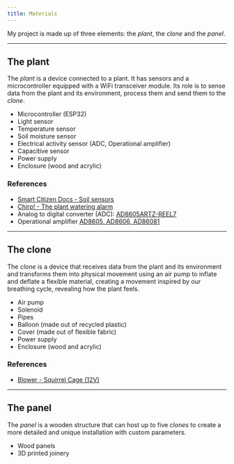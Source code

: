```yaml
---
title: Materials
---
```


My project is made up of three elements: the *plant*, the *clone* and the *panel*.

---

## The plant

The *plant* is a device connected to a plant. It has sensors and a microcontroller equipped with a WiFi transceiver module. Its role is to sense data from the plant and its environment, process them and send them to the *clone*.

- Microcontroller (ESP32)
- Light sensor
- Temperature sensor
- Soil moisture sensor
- Electrical activity sensor (ADC, Operational amplifier)
- Capacitive sensor
- Power supply
- Enclosure (wood and acrylic)

### References
  - [Smart Citizen Docs - Soil sensors](https://docs.smartcitizen.me/Components/Soil/)
  - [Chirp! - The plant watering alarm](https://wemakethings.net/chirp/)
  - Analog to digital converter (ADC): [AD8605ARTZ-REEL7](https://www.digikey.com/product-detail/en/analog-devices-inc/AD8605ARTZ-REEL7/AD8605ARTZREEL7CT-ND/751314)
  - Operational amplifier [AD8605, AD8606, AD86081](https://www.analog.com/media/en/technical-documentation/data-sheets/AD8605_8606_8608.pdf)

  ---

## The clone

The *clone* is a device that receives data from the plant and its environment and transforms them into physical movement using an air pump to inflate and deflate a flexible material, creating a movement inspired by our breathing cycle, revealing how the plant feels.

- Air pump
- Solenoid
- Pipes
- Balloon (made out of recycled plastic)
- Cover (made out of flexible fabric)
- Power supply
- Enclosure (wood and acrylic)

### References

- [Blower - Squirrel Cage (12V)](https://www.sparkfun.com/products/11270)

---

## The panel

The *panel* is a wooden structure that can host up to five *clones* to create a more detailed and unique installation with custom parameters.

- Wood panels
- 3D printed joinery
